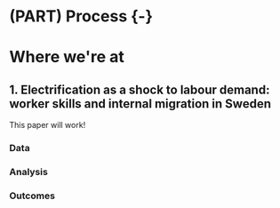 # (PART) Process {-}

# Where we're at

## 1. Electrification as a shock to labour demand: worker skills and internal migration in Sweden

This paper will work!

### Data

### Analysis

### Outcomes

